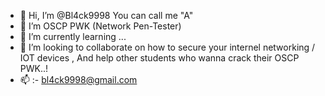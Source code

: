 - 👋 Hi, I’m @Bl4ck9998 You can call me "A"
- 👀 I’m OSCP PWK (Network Pen-Tester)
- 🌱 I’m currently learning ...
- 💞️ I’m looking to collaborate on how to secure your internel networking / IOT devices , And help other students who wanna crack their OSCP PWK..!
- 📫 :- bl4ck9998@gmail.com
